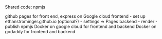 Shared code: npmjs

github pages for front end, express on Google cloud
frontend - set up ethanstrominger.github.io (optional?) - settings => Pages
backend - render - publish npmjs
Docker on google cloud for frontend and backend
Docker on godaddy for frontend and backend
